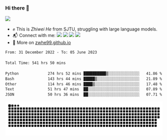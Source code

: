 ### Hi there 👋 

![](https://komarev.com/ghpvc/?username=zwhe99)
- :fist: This is *Zhiwei He* from SJTU, struggling with large language models.
- :mailbox_with_mail: Connect with me: <a href = "mailto: hezw.tkcw@gmail.com"><img src="https://img.shields.io/badge/-Mail1-red?style=flat&logo=gmail&logoColor=white" target="_blank"></a> <a href = "mailto: zwhe.cs@sjtu.edu.cn"><img src="https://img.shields.io/badge/-Mail2-%23333?style=flat&logo=gmail&logoColor=white" target="_blank"></a> <a href = "https://twitter.com/zwhe99"><img src="https://img.shields.io/badge/-Twitter-%234a99e9?style=flat&logo=twitter&logoColor=white" target="_blank"></a> <a href = "https://www.zhihu.com/people/hbenmazi-8"><img src="https://img.shields.io/badge/-%E7%9F%A5%E4%B9%8E-%232f6be0" target="_blank"></a>
- :blue_book: More on [zwhe99.github.io](https://zwhe99.github.io/)
<!--START_SECTION:waka-->

```txt
From: 31 December 2022 - To: 05 June 2023

Total Time: 541 hrs 50 mins

Python             274 hrs 52 mins ██████████▒░░░░░░░░░░░░░░   41.86 %
Bash               143 hrs 44 mins █████▒░░░░░░░░░░░░░░░░░░░   21.89 %
Other              114 hrs 46 mins ████▒░░░░░░░░░░░░░░░░░░░░   17.48 %
Text               51 hrs 47 mins  ██░░░░░░░░░░░░░░░░░░░░░░░   07.89 %
JSON               50 hrs 36 mins  ██░░░░░░░░░░░░░░░░░░░░░░░   07.71 %
```

<!--END_SECTION:waka-->
![](https://raw.githubusercontent.com/zwhe99/zwhe99/main/assets/github-contribution-grid-snake.svg)

